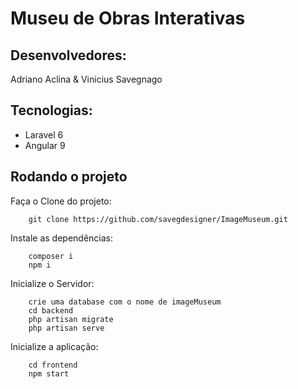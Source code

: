 # Museu de Obras Interativas

## Desenvolvedores:
Adriano Aclina & Vinicius Savegnago

## Tecnologias:
* Laravel 6
* Angular 9

## Rodando o projeto

Faça o Clone do projeto:

```
    git clone https://github.com/savegdesigner/ImageMuseum.git

```

Instale as dependências:

```
    composer i
    npm i

```

Inicialize o Servidor:

```
    crie uma database com o nome de imageMuseum
    cd backend
    php artisan migrate
    php artisan serve

```

Inicialize a aplicação:

```
    cd frontend
    npm start

```
